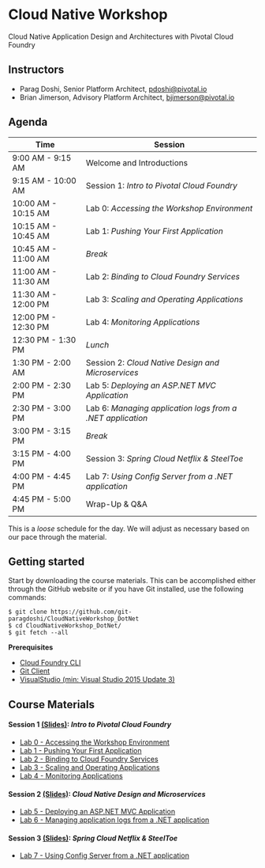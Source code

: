 # Cloud Native Workshop
Cloud Native Application Design and Architectures with Pivotal Cloud Foundry

## Instructors
- Parag Doshi, Senior Platform Architect, pdoshi@pivotal.io
- Brian Jimerson, Advisory Platform Architect, bjimerson@pivotal.io

## Agenda

Time | Session
---- | -------
9:00 AM - 9:15 AM | Welcome and Introductions
9:15 AM - 10:00 AM | Session 1: _Intro to Pivotal Cloud Foundry_
10:00 AM - 10:15 AM | Lab 0: _Accessing the Workshop Environment_
10:15 AM - 10:45 AM | Lab 1: _Pushing Your First Application_
10:45 AM - 11:00 AM | _Break_
11:00 AM - 11:30 AM | Lab 2: _Binding to Cloud Foundry Services_
11:30 AM - 12:00 PM | Lab 3: _Scaling and Operating Applications_
12:00 PM - 12:30 PM | Lab 4: _Monitoring Applications_
12:30 PM - 1:30 PM | _Lunch_
1:30 PM - 2:00 AM | Session 2: _Cloud Native Design and Microservices_
2:00 PM - 2:30 PM | Lab 5: _Deploying an ASP.NET MVC Application_
2:30 PM - 3:00 PM | Lab 6: _Managing application logs from a .NET application_
3:00 PM - 3:15 PM | _Break_
3:15 PM - 4:00 PM | Session 3: _Spring Cloud Netflix & SteelToe_
4:00 PM - 4:45 PM | Lab 7: _Using Config Server from a .NET application_
4:45 PM - 5:00 PM | Wrap-Up & Q&A

This is a _loose_ schedule for the day. We will adjust as necessary based on our pace through the material.

## Getting started

Start by downloading the course materials.  This can be accomplished either through the GitHub website or if you have Git installed, use the following commands:

```
$ git clone https://github.com/git-paragdoshi/CloudNativeWorkshop_DotNet
$ cd CloudNativeWorkshop_DotNet/
$ git fetch --all
```

**Prerequisites**
- [Cloud Foundry CLI](https://github.com/cloudfoundry/cli)
- [Git Client](https://git-scm.com/downloads)
- [VisualStudio (min: Visual Studio 2015 Update 3)](https://www.visualstudio.com/downloads/)

## Course Materials

#### Session 1 [(Slides)](session_01/Session_01.pdf): _Intro to Pivotal Cloud Foundry_
  - [Lab 0 - Accessing the Workshop Environment](session_01/lab_00/lab_00.adoc)
  - [Lab 1 - Pushing Your First Application](session_01/lab_01/lab_01.adoc)
  - [Lab 2 - Binding to Cloud Foundry Services](session_01/lab_02/lab_02.adoc)
  - [Lab 3 - Scaling and Operating Applications](session_01/lab_03/lab_03.adoc)
  - [Lab 4 - Monitoring Applications](session_01/lab_04/lab_04.adoc)

#### Session 2 [(Slides)](session_02/Session_02.pdf): _Cloud Native Design and Microservices_
  - [Lab 5 - Deploying an ASP.NET MVC Application](session_02/lab_05/lab_05.adoc)
  - [Lab 6 - Managing application logs from a .NET application](session_02/lab_06/lab_06.adoc)

#### Session 3 [(Slides)](session_03/Session_03.pdf): _Spring Cloud Netflix & SteelToe_
  - [Lab 7 - Using Config Server from a .NET application](session_03/lab_07/lab_07.adoc)
